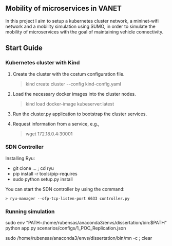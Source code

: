 ## Mobility of microservices in VANET

In this project I aim to setup a kubernetes cluster network, a mininet-wifi network and a mobility simulation using SUMO, in order to simulate the mobility of microservices with the goal of maintaining vehicle connectivity.

## Start Guide

### Kubernetes cluster with Kind

1. Create the cluster with the costum configuration file.
    
    > kind create cluster --config kind-config.yaml

2. Load the necessary docker images into the cluster nodes.
    
    > kind load docker-image kubeserver:latest

3. Run the cluster.py application to bootstrap the cluster services.

4. Request information from a service, e.g.,
    
    > wget 172.18.0.4:30001


### SDN Controller

Installing Ryu:
- git clone ... ; cd ryu
- pip install -r tools/pip-requires
- sudo python setup.py install

You can start the SDN controller by using the command:

    > ryu-manager --ofp-tcp-listen-port 6633 controller.py

### Running simulation

sudo env "PATH=/home/rubensas/anaconda3/envs/dissertation/bin:$PATH" python app.py scenarios/configs/1_POC_Replication.json


sudo /home/rubensas/anaconda3/envs/dissertation/bin/mn -c ; clear
